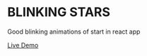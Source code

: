 # BLINKING STARS

Good blinking animations of start in react app

[Live Demo](https://blinking-stars.vercel.app/)
